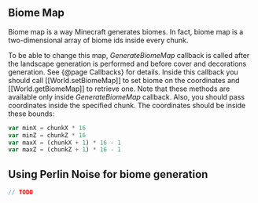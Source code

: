 ## Biome Map
Biome map is a way Minecraft generates biomes. In fact, biome map is a two-dimensional
array of biome ids inside every chunk. 

To be able to change this map, *GenerateBiomeMap* 
callback is called after the landscape generation is performed and before cover and 
decorations generation. See {@page Callbacks} for details. Inside this callback you should 
call [[World.setBiomeMap]] to set biome on the coordinates and [[World.getBiomeMap]]
to retrieve one. Note that these methods are available only inside *GenerateBiomeMap*
callback. Also, you should pass coordinates inside the specified chunk. The coordinates
should be inside these bounds:

```js
var minX = chunkX * 16
var minZ = chunkZ * 16
var maxX = (chunkX + 1) * 16 - 1
var maxZ = (chunkZ + 1) * 16 - 1
```

## Using Perlin Noise for biome generation

```js
// TODO
```